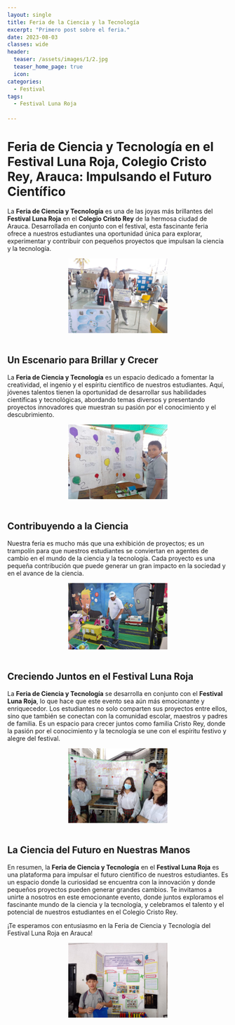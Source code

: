 ```yaml
---
layout: single
title: Feria de la Ciencia y la Tecnología
excerpt: "Primero post sobre el feria."
date: 2023-08-03
classes: wide
header:
  teaser: /assets/images/1/2.jpg
  teaser_home_page: true
  icon: 
categories:
  - Festival
tags:  
  - Festival Luna Roja
 
---
```



# Feria de Ciencia y Tecnología en el Festival Luna Roja, Colegio Cristo Rey, Arauca: Impulsando el Futuro Científico

La **Feria de Ciencia y Tecnología** es una de las joyas más brillantes del **Festival Luna Roja** en el **Colegio Cristo Rey** de la hermosa ciudad de Arauca. Desarrollada en conjunto con el festival, esta fascinante feria ofrece a nuestros estudiantes una oportunidad única para explorar, experimentar y contribuir con pequeños proyectos que impulsan la ciencia y la tecnología.

<center> <img src="/assets/images/1/2.jpg" width="45%" heigth="45%"> </center>
<br>

## Un Escenario para Brillar y Crecer

La **Feria de Ciencia y Tecnología** es un espacio dedicado a fomentar la creatividad, el ingenio y el espíritu científico de nuestros estudiantes. Aquí, jóvenes talentos tienen la oportunidad de desarrollar sus habilidades científicas y tecnológicas, abordando temas diversos y presentando proyectos innovadores que muestran su pasión por el conocimiento y el descubrimiento.

<center> <img src="/assets/images/1/3.jpg" width="45%" heigth="45%"> </center>
<br>

## Contribuyendo a la Ciencia

Nuestra feria es mucho más que una exhibición de proyectos; es un trampolín para que nuestros estudiantes se conviertan en agentes de cambio en el mundo de la ciencia y la tecnología. Cada proyecto es una pequeña contribución que puede generar un gran impacto en la sociedad y en el avance de la ciencia.

<center> <img src="/assets/images/1/4.jpg" width="45%" heigth="45%"> </center>
<br>

## Creciendo Juntos en el Festival Luna Roja

La **Feria de Ciencia y Tecnología** se desarrolla en conjunto con el **Festival Luna Roja**, lo que hace que este evento sea aún más emocionante y enriquecedor. Los estudiantes no solo comparten sus proyectos entre ellos, sino que también se conectan con la comunidad escolar, maestros y padres de familia. Es un espacio para crecer juntos como familia Cristo Rey, donde la pasión por el conocimiento y la tecnología se une con el espíritu festivo y alegre del festival.

<center> <img src="/assets/images/1/5.jpg" width="45%" heigth="45%"> </center>
<br>

## La Ciencia del Futuro en Nuestras Manos

En resumen, la **Feria de Ciencia y Tecnología** en el **Festival Luna Roja** es una plataforma para impulsar el futuro científico de nuestros estudiantes. Es un espacio donde la curiosidad se encuentra con la innovación y donde pequeños proyectos pueden generar grandes cambios. Te invitamos a unirte a nosotros en este emocionante evento, donde juntos exploramos el fascinante mundo de la ciencia y la tecnología, y celebramos el talento y el potencial de nuestros estudiantes en el Colegio Cristo Rey.

¡Te esperamos con entusiasmo en la Feria de Ciencia y Tecnología del Festival Luna Roja en Arauca!


<center> <img src="/assets/images/1/6.jpg" width="45%" heigth="45%"> </center>
<br>